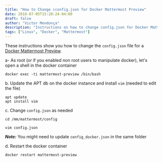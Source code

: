 ```yaml
---
title: "How to Change cconfig.json for Docker Mattermost Preview"
date: 2018-07-05T15:20:24-04:00
draft: false
author: "Victor Mendonça"
description: "Instructions on how to change config.json for Docker Mattermost preview"
tags: ["Linux", "Docker", "Mattermost"]
---
```


These instructions show you how to change the `config.json` file for a [Docker Mattermost Preview](https://hub.docker.com/r/mattermost/mattermost-preview/).


a- As root (or if you enabled non root users to manipulate docker), let's open a shell in the docker container

```
docker exec -ti mattermost-preview /bin/bash
```

b. Update the APT db on the docker instance and install `vim` (needed to edit the file)

```
apt update
apt install vim
```

c. Change `config.json` as needed

```
cd /mm/mattermost/config

vim config.json
```

_**Note:**_ You might need to update `config_docker.json` in the same folder

d. Restart the docker container

```
docker restart mattermost-preview
```

